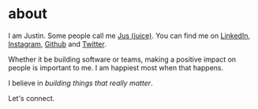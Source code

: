 # about

I am Justin. Some people call me [Jus (juice)](https://en.wiktionary.org/wiki/jus). You can find me on  [LinkedIn](https://www.linkedin.com/in/justinqlaw), [Instagram](instagram.com/jusx), [Github](https://github.com/jusx) and [Twitter](https://twitter.com/jusx).

Whether it be building software or teams, making a positive impact on people is important to me. I am happiest most when that happens.

I believe in _building things that really matter_.

Let's connect.

